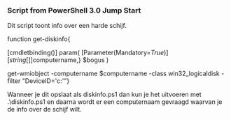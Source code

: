 ### Script from PowerShell 3.0 Jump Start

Dit script toont info over een harde schijf.


function get-diskinfo{

[cmdletbinding()]
param(
[Parameter(Mandatory=$True)]
[string[]]$computername,}
$bogus
)

get-wmiobject -computername $computername -class win32_logicaldisk -filter "DeviceID='c:'"}


Wanneer je dit opslaat als diskinfo.ps1 dan kun je het uitvoeren met .\diskinfo.ps1 en daarna wordt er een computernaam gevraagd waarvan je de info over de schijf wilt.
